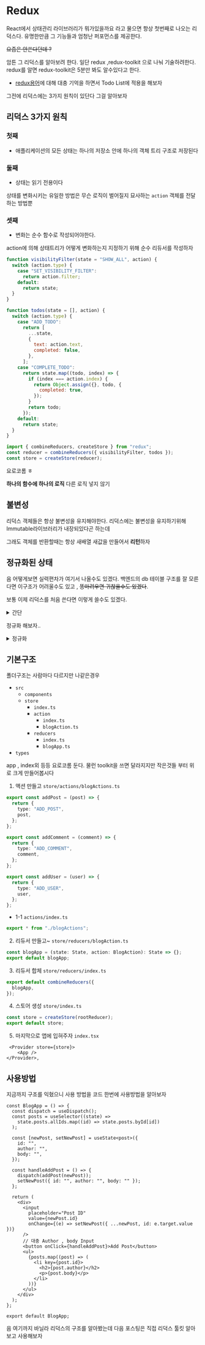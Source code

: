 # Redux

React에서 상태관리 라이브러리가 뭐가있을까요 라고 물으면 항상 첫번째로 나오는 리덕스다. 유명한만큼 그 기능들과 엄청난 퍼포먼스를 제공한다.

~~요즘은 안쓴다던데 ?~~

암튼 그 리덕스를 알아보려 한다. 일단 redux ,redux-toolkit 으로 나눠 기술하려한다. redux를 알면 redux-toolkit은 5분만 봐도 알수있다고 한다.

- [redux용어](./redux%EC%96%B8%EC%96%B4/README.md)에 대해 대충 기억을 하면서 Todo List에 적용을 해보자

그전에 리덕스에는 3가지 원칙이 있단다 그걸 알아보자

## 리덕스 3가지 원칙

### 첫째

- 애플리케이션의 모든 상태는 하나의 저장소 안에 하나의 객체 트리 구조로 저장된다

### 둘째

- 상태는 읽기 전용이다

상태를 변화시키는 유일한 방법은 무슨 로직이 벌어질지 묘사하는 `action` 객체를 전달하는 방법뿐

### 셋째

- 변화는 순수 함수로 작성되어야한다.

action에 의해 상태트리가 어떻게 변화하는지 지정하기 위해 순수 리듀서를 작성하자

```js
function visibilityFilter(state = "SHOW_ALL", action) {
  switch (action.type) {
    case "SET_VISIBILITY_FILTER":
      return action.filter;
    default:
      return state;
  }
}

function todos(state = [], action) {
  switch (action.type) {
    case "ADD_TODO":
      return [
        ...state,
        {
          text: action.text,
          completed: false,
        },
      ];
    case "COMPLETE_TODO":
      return state.map((todo, index) => {
        if (index === action.index) {
          return Object.assign({}, todo, {
            completed: true,
          });
        }
        return todo;
      });
    default:
      return state;
  }
}

import { combineReducers, createStore } from "redux";
const reducer = combineReducers({ visibilityFilter, todos });
const store = createStore(reducer);
```

요로코롬 ㅎ

**하나의 함수에 하나의 로직** 다른 로직 넣지 않기

## 불변성

리덕스 객체들은 항상 불변성을 유지해야한다.
리덕스에는 불변성을 유지하기위해 Immutable라이브러리가 내장되있다곤 하는데

그래도 객체를 반환할때는 항상 새배열 새값을 만들어서 **리턴**하자

## 정규화된 상태

음 어떻게보면 실력편차가 여기서 나올수도 있겠다. 백엔드의 db 테이블 구조를 잘 모른다면 이구조가 어려울수도 있고 , ~~똥마려우면 귀찮을수도 있겠다~~.

보통 이제 리덕스를 처음 쓴다면 이렇게 쓸수도 있겠다.

<details>
<summary>간단</summary>

```ts
interface SimpleState {
  posts: Array<{ id: string; author: string; body: string }>;
  comments: Array<{ id: string; author: string; comment: string }>;
  users: Array<{ username: string; name: string }>;
}

const initialState: SimpleState = {
  posts: [],
  comments: [],
  users: [],
};

// 액션 타입과 액션을 정의
type ActionType = "ADD_POST" | "ADD_COMMENT" | "ADD_USER";

interface Action {
  type: ActionType;
  payload: any;
}

// 리듀서 정의
const myApp = (
  state: SimpleState = initialState,
  action: Action
): SimpleState => {
  switch (action.type) {
    case "ADD_POST":
      return {
        ...state,
        posts: state.posts.concat(action.payload),
      };
    case "ADD_COMMENT":
      return {
        ...state,
        comments: state.comments.concat(action.payload),
      };
    case "ADD_USER":
      return {
        ...state,
        users: state.users.concat(action.payload),
      };
    default:
      return state;
  }
};
```

</details>

정규화 해보자..

<details>
<summary>정규화</summary>

```ts
import { createStore, Action } from "redux";

interface Post {
  id: string;
  author: string;
  body: string;
}

interface Comment {
  id: string;
  author: string;
  comment: string;
}

interface User {
  username: string;
  name: string;
}

interface State {
  posts: {
    byId: Record<string, Post>;
    allIds: string[];
  };
  comments: {
    byId: Record<string, Comment>;
    allIds: string[];
  };
  users: {
    byId: Record<string, User>;
    allIds: string[];
  };
}

type BlogAction = Action<"ADD_POST" | "ADD_COMMENT" | "ADD_USER"> & {
  post?: Post;
  comment?: Comment;
  user?: User;
};

const initialState: State = {
  posts: {
    byId: {},
    allIds: [],
  },
  comments: {
    byId: {},
    allIds: [],
  },
  users: {
    byId: {},
    allIds: [],
  },
};

const myApp = (state: State = initialState, action: BlogAction): State => {
  switch (action.type) {
    case "ADD_POST":
      return {
        ...state,
        posts: {
          ...state.posts,
          byId: {
            ...state.posts.byId,
            [action.post!.id]: action.post!,
          },
          allIds: [...state.posts.allIds, action.post!.id],
        },
      };
    case "ADD_COMMENT":
      return {
        ...state,
        comments: {
          ...state.comments,
          byId: {
            ...state.comments.byId,
            [action.comment!.id]: action.comment!,
          },
          allIds: [...state.comments.allIds, action.comment!.id],
        },
      };
    case "ADD_USER":
      return {
        ...state,
        users: {
          ...state.users,
          byId: {
            ...state.users.byId,
            [action.user!.username]: action.user!,
          },
          allIds: [...state.users.allIds, action.user!.username],
        },
      };
    default:
      return state;
  }
};

const store = createStore(myApp);

store.dispatch({
  type: "ADD_POST",
  post: { id: "post1", author: "user1", body: "..." },
});
store.dispatch({
  type: "ADD_COMMENT",
  comment: { id: "comment1", author: "user2", comment: "..." },
});
store.dispatch({
  type: "ADD_USER",
  user: { username: "user1", name: "User 1" },
});

console.log(store.getState());
```

</details>

## 기본구조

폴더구조는 사람마다 다르지만 나같은경우

- `src`
  - `components`
  - `store`
    - `index.ts`
    - `action`
      - `index.ts`
      - `blogAction.ts`
    - `reducers`
      - `index.ts`
      - `blogApp.ts`
- `types`

app , index외 등등 요로코롬 둔다. 물런 toolkit을 쓰면 달라지지만
작은것들 부터 위로 크게 만들어봅시다

1. 액션 만들고 `store/actions/blogActions.ts`

```ts
export const addPost = (post) => {
  return {
    type: "ADD_POST",
    post,
  };
};

export const addComment = (comment) => {
  return {
    type: "ADD_COMMENT",
    comment,
  };
};

export const addUser = (user) => {
  return {
    type: "ADD_USER",
    user,
  };
};
```

- 1-1 `actions/index.ts`

```ts
export * from "./blogActions";
```

2. 리듀서 만들고~ `store/reducers/blogAction.ts`

```ts
const blogApp = (state: State, action: BlogAction): State => {};
export default blogApp;
```

3. 리듀서 합체 `store/reducers/index.ts`

```ts
export default combineReducers({
  blogApp,
});
```

4. 스토어 생성 `store/index.ts`

```ts
const store = createStore(rootReducer);
export default store;
```

5. 마지막으로 앱에 입혀주자 `index.tsx`

```tsx
 <Provider store={store}>
    <App />
</Provider>,
```

## 사용방법

지금까지 구조를 익혔으니 사용 방법을 코드 한번에 사용방법을 알아보자

```tsx
const BlogApp = () => {
  const dispatch = useDispatch();
  const posts = useSelector((state) =>
    state.posts.allIds.map((id) => state.posts.byId[id])
  );

  const [newPost, setNewPost] = useState<post>({
    id: "",
    author: "",
    body: "",
  });

  const handleAddPost = () => {
    dispatch(addPost(newPost));
    setNewPost({ id: "", author: "", body: "" });
  };

  return (
    <div>
      <input
        placeholder="Post ID"
        value={newPost.id}
        onChange={(e) => setNewPost({ ...newPost, id: e.target.value })}
      />
      // 대충 Author , body Input
      <button onClick={handleAddPost}>Add Post</button>
      <ul>
        {posts.map((post) => (
          <li key={post.id}>
            <h2>{post.author}</h2>
            <p>{post.body}</p>
          </li>
        ))}
      </ul>
    </div>
  );
};

export default BlogApp;
```

음 여기까지 바닐라 리덕스의 구조를 알아봤는데 다음 포스팅은 직접 리덕스 툴킷 알아보고 사용해보자
